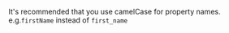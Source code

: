 It's recommended that you use camelCase for property names.
e.g.```firstName``` instead of ```first_name```

